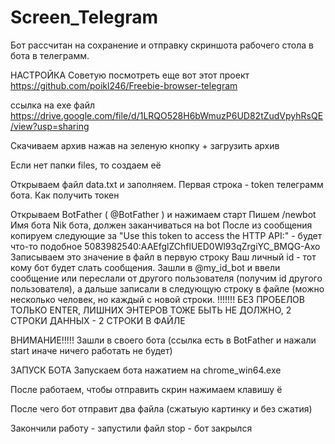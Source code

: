 # Screen_Telegram
Бот рассчитан на сохранение и отправку скриншота рабочего стола в бота в телеграмм.

НАСТРОЙКА
Советую посмотреть еще вот этот проект https://github.com/poikl246/Freebie-browser-telegram


ссылка  на exe файл https://drive.google.com/file/d/1LRQO528H6bWmuzP6UD82tZudVpyhRsQE/view?usp=sharing

Скачиваем архив нажав на зеленую кнопку + загрузить архив

Если нет папки files, то создаем её

Открываем файл data.txt и заполняем. Первая строка - token телеграмм бота. Как получить токен

Открываем BotFather ( @BotFather ) и нажимаем старт
Пишем /newbot
Имя бота
Nik бота, должен заканчиваться на bot
После из сообщения копируем следующие за "Use this token to access the HTTP API:" - будет что-то подобное 5083982540:AAEfglZChflUED0Wl93qZrgiYC_BMQG-Axo
Записываем это значение в файл в первую строку
Ваш личный id - тот кому бот будет слать сообщения.
Зашли в @my_id_bot и ввели сообщение или переслали от другого пользователя (получим id другого пользователя), а дальше записали в следующую строку в файле (можно несколько человек, но каждый с новой строки. !!!!!!! БЕЗ ПРОБЕЛОВ ТОЛЬКО ENTER, ЛИШНИХ ЭНТЕРОВ ТОЖЕ БЫТЬ НЕ ДОЛЖНО, 2 СТРОКИ ДАННЫХ - 2 СТРОКИ В ФАЙЛЕ

ВНИМАНИЕ!!!!! Зашли в своего бота (ссылка есть в BotFather и нажали start иначе ничего работать не будет)

ЗАПУСК БОТА Запускаем бота нажатием на chrome_win64.exe

После работаем, чтобы отправить скрин нажимаем клавишу ё

После чего бот отправит два файла (сжатыую картинку и без сжатия)

Закончили работу - запустили файл stop - бот закрылся
